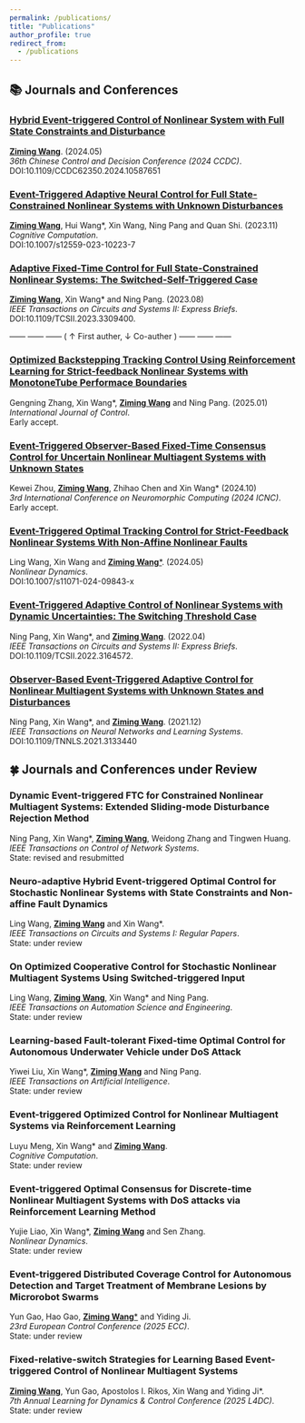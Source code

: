 ```yaml
---
permalink: /publications/
title: "Publications"
author_profile: true
redirect_from: 
  - /publications
---
```


## 📚 Journals and Conferences
### [Hybrid Event-triggered Control of Nonlinear System with Full State Constraints and Disturbance](https://ieeexplore.ieee.org/document/10587651)  
<ins>**Ziming Wang**</ins>. (2024.05)  
*36th Chinese Control and Decision Conference (2024 CCDC)*.  
DOI:10.1109/CCDC62350.2024.10587651

### [Event-Triggered Adaptive Neural Control for Full State-Constrained Nonlinear Systems with Unknown Disturbances](https://link.springer.com/article/10.1007/s12559-023-10223-7)
<ins>**Ziming Wang**</ins>, Hui Wang\*, Xin Wang, Ning Pang and Quan Shi. (2023.11)  
*Cognitive Computation*.  
DOI:10.1007/s12559-023-10223-7

### [Adaptive Fixed-Time Control for Full State-Constrained Nonlinear Systems: The Switched-Self-Triggered Case](https://ieeexplore.ieee.org/document/10233088)  
<ins>**Ziming Wang**</ins>, Xin Wang\* and Ning Pang. (2023.08)  
*IEEE Transactions on Circuits and Systems II: Express Briefs*.  
DOI:10.1109/TCSII.2023.3309400.

—— —— —— ( $\uparrow$ First auther, $\downarrow$ Co-auther ) —— —— ——
### [Optimized Backstepping Tracking Control Using Reinforcement Learning for Strict-feedback Nonlinear Systems with MonotoneTube Performace Boundaries](https://www.tandfonline.com/doi/full/10.1080/00207179.2024.2449132)  
Gengning Zhang, Xin Wang\*, <ins>**Ziming Wang**</ins> and Ning Pang. (2025.01)   
*International Journal of Control*.  
Early accept. 

### [Event-Triggered Observer-Based Fixed-Time Consensus Control for Uncertain Nonlinear Multiagent Systems with Unknown States](https://arxiv.org/abs/2501.00523)    
Kewei Zhou, <ins>**Ziming Wang**</ins>, Zhihao Chen and Xin Wang\* (2024.10)  
*3rd International Conference on Neuromorphic Computing (2024 ICNC)*.  
Early accept.

### [Event-Triggered Optimal Tracking Control for Strict-Feedback Nonlinear Systems With Non-Affine Nonlinear Faults](https://link.springer.com/article/10.1007/s11071-024-09843-x)
Ling Wang, Xin Wang and <ins>**Ziming Wang**\*</ins>. (2024.05)   
*Nonlinear Dynamics*.  
DOI:10.1007/s11071-024-09843-x

### [Event-Triggered Adaptive Control of Nonlinear Systems with Dynamic Uncertainties: The Switching Threshold Case](https://ieeexplore.ieee.org/document/9748882)  
Ning Pang, Xin Wang\*, and <ins>**Ziming Wang**</ins>. (2022.04)   
*IEEE Transactions on Circuits and Systems II: Express Briefs*.  
DOI:10.1109/TCSII.2022.3164572.

### [Observer-Based Event-Triggered Adaptive Control for Nonlinear Multiagent Systems with Unknown States and Disturbances](https://ieeexplore.ieee.org/document/9662272)  
Ning Pang, Xin Wang\*, and <ins>**Ziming Wang**</ins>. (2021.12)  
*IEEE Transactions on Neural Networks and Learning Systems*.  
DOI:10.1109/TNNLS.2021.3133440

## 🍀 Journals and Conferences under Review
### Dynamic Event-triggered FTC for Constrained Nonlinear Multiagent Systems: Extended Sliding-mode Disturbance Rejection Method
Ning Pang, Xin Wang\*, <ins>**Ziming Wang**</ins>, Weidong Zhang and Tingwen Huang.  
*IEEE Transactions on Control of Network Systems*.  
State: revised and resubmitted  

### Neuro-adaptive Hybrid Event-triggered Optimal Control for Stochastic Nonlinear Systems with State Constraints and Non-affine Fault Dynamics
Ling Wang, <ins>**Ziming Wang**</ins> and Xin Wang\*.  
*IEEE Transactions on Circuits and Systems I: Regular Papers*.  
State: under review

### On Optimized Cooperative Control for Stochastic Nonlinear Multiagent Systems Using Switched-triggered Input
Ling Wang, <ins>**Ziming Wang**</ins>, Xin Wang\* and Ning Pang.  
*IEEE Transactions on Automation Science and Engineering*.  
State: under review

### Learning-based Fault-tolerant Fixed-time Optimal Control for Autonomous Underwater Vehicle under DoS Attack
Yiwei Liu, Xin Wang\*, <ins>**Ziming Wang**</ins> and Ning Pang.  
*IEEE Transactions on Artificial Intelligence*.  
State: under review

### Event-triggered Optimized Control for Nonlinear Multiagent Systems via Reinforcement Learning  
Luyu Meng, Xin Wang\* and <ins>**Ziming Wang**</ins>.  
*Cognitive Computation*.  
State: under review

### Event-triggered Optimal Consensus for Discrete-time Nonlinear Multiagent Systems with DoS attacks via Reinforcement Learning Method
Yujie Liao, Xin Wang\*, <ins>**Ziming Wang**</ins> and Sen Zhang.  
*Nonlinear Dynamics*.  
State: under review  

### Event-triggered Distributed Coverage Control for Autonomous Detection and Target Treatment of Membrane Lesions by Microrobot Swarms
Yun Gao, Hao Gao, <ins>**Ziming Wang**\*</ins> and Yiding Ji.  
*23rd European Control Conference (2025 ECC)*.  
State: under review  

### Fixed-relative-switch Strategies for Learning Based Event-triggered Control of Nonlinear Multiagent Systems
<ins>**Ziming Wang**</ins>, Yun Gao, Apostolos I. Rikos, Xin Wang and Yiding Ji\*.  
*7th Annual Learning for Dynamics & Control Conference (2025 L4DC)*.  
State: under review  

